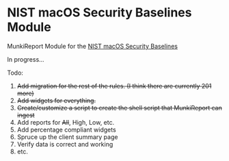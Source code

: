 # NIST macOS Security Baselines Module

MunkiReport Module for the [NIST macOS Security Baselines](https://github.com/usnistgov/macos_security)


In progress...

Todo:

1. ~~Add migration for the rest of the rules. (I think there are currently 201 more)~~
2. ~~Add widgets for everything.~~
3. ~~Create/customize a script to create the shell script that MunkiReport can ingest~~
4. Add reports for ~~All~~, High, Low, etc.
5. Add percentage compliant widgets
6. Spruce up the client summary page
7. Verify data is correct and working
8. etc.
